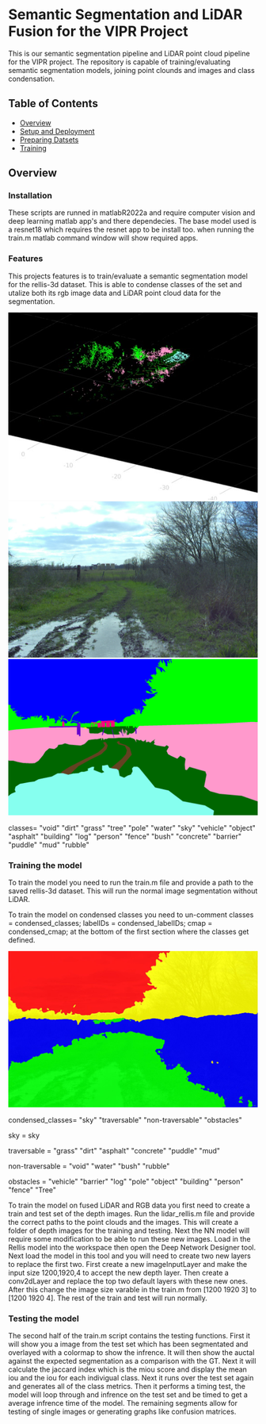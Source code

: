 # Semantic Segmentation and LiDAR Fusion for the VIPR Project
This is our semantic segmentation pipeline and LiDAR point cloud pipeline for the VIPR project. The repository is capable of training/evaluating semantic segmentation models, joining point clounds and images and class condensation. 


## Table of Contents
* [Overview](#overview)
* [Setup and Deployment](#setup-and-development)
* [Preparing Datsets](#preparing-datasets)
* [Training](#Training-the-model)

## Overview

### Installation
These scripts are runned in matlabR2022a and require computer vision and deep learning matlab app's and there dependecies. The base model used is a resnet18 which requires the resnet app to be install too. when running the train.m matlab command window will show required apps.

###

### Features
This projects features is to train/evaluate a semantic segmentation model for the rellis-3d dataset.  This is able to condense classes of the set and utalize both its rgb image data and LiDAR point cloud data for the segmentation.

![Alt text](images/point_cloud.jpg)
![Alt text](images/raw_img.jpg)
![Alt text](images/color_img.png)

classes=
"void"
"dirt"
"grass"
"tree"
"pole"
"water"
"sky"
"vehicle"
"object"
"asphalt"
"building"
"log"
"person"
"fence"
"bush"
"concrete"
"barrier"
"puddle"
"mud"
"rubble"



### Training the model
To train the model you need to run the train.m file and provide a path to the saved rellis-3d dataset. This will run the normal image segmentation without LiDAR.

To train the model on condensed classes you need to un-comment 
classes = condensed_classes;
labelIDs = condensed_labelIDs;
cmap = condensed_cmap;
at the bottom of the first section where the classes get defined.

![Alt text](images/cond_img.jpg)

condensed_classes=
"sky"
"traversable"
"non-traversable"
"obstacles"


sky = sky

traversable = "grass" "dirt" "asphalt" "concrete" "puddle" "mud" 

non-traversable = "void" "water" "bush" "rubble"
    
obstacles = "vehicle" "barrier" "log" "pole" "object" "building" "person" "fence" "Tree"




To train the model on fused LiDAR and RGB data you first need to create a train and test set of the depth images. Run the lidar_rellis.m file and provide the correct paths to the point clouds and the images.  This will create a folder of depth images for the training and testing. Next the NN model will require some modification to be able to run these new images.  Load in the Rellis model into the workspace then open the Deep Network Designer tool.  Next load the model in this tool and you will need to create two new layers to replace the first two.  First create a new imageInputLayer and make the input size 1200,1920,4 to accept the new depth layer.  Then create a conv2dLayer and replace the top two default layers with these new ones. After this change the image size varable in the train.m from [1200 1920 3] to [1200 1920 4]. The rest of the train and test will run normally.


### Testing the model
The second half of the train.m script contains the testing functions.  First it will show you a image from the test set which has been segmentated and overlayed with a colormap to show the infrence.  It will then show the auctal against the expected segmentation as a comparison with the GT. Next it will calculate the jaccard index which is the miou score and display the mean iou and the iou for each indivigual class.  Next it runs over the test set again and generates all of the class metrics. Then it performs a timing test, the model will loop through and infrence on the test set and be timed to get a average infrence time of the model.  The remaining segments allow for testing of single images or generating graphs like confusion matrices.

